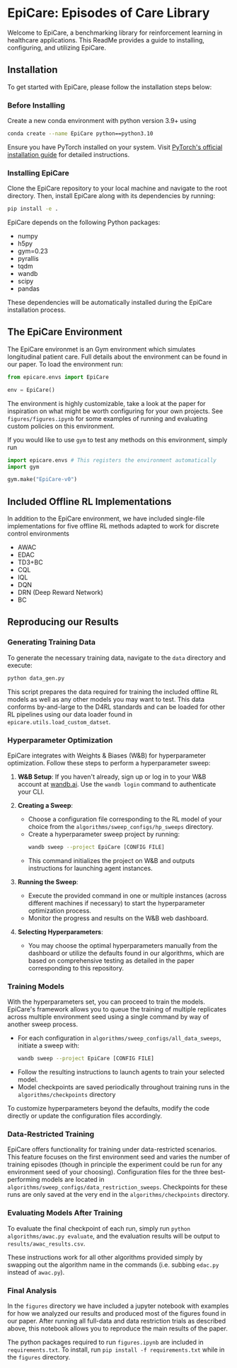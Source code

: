 # EpiCare: Episodes of Care Library

Welcome to EpiCare, a benchmarking library for reinforcement learning in healthcare applications. This ReadMe provides a guide to installing, configuring, and utilizing EpiCare.

## Installation

To get started with EpiCare, please follow the installation steps below:

### Before Installing 

Create a new conda environment with python version 3.9+ using
```bash
conda create --name EpiCare python==python3.10
```

Ensure you have PyTorch installed on your system. Visit [PyTorch's official installation guide](https://pytorch.org/get-started/locally/) for detailed instructions.

### Installing EpiCare

Clone the EpiCare repository to your local machine and navigate to the root directory. Then, install EpiCare along with its dependencies by running:

```bash
pip install -e .
```

EpiCare depends on the following Python packages:

- numpy
- h5py
- gym=0.23
- pyrallis
- tqdm
- wandb
- scipy
- pandas

These dependencies will be automatically installed during the EpiCare installation process.

## The EpiCare Environment

The EpiCare environmet is an Gym environment which simulates longitudinal patient care. Full details about the environment can be found in our paper. To load the environment run:

```python
from epicare.envs import EpiCare

env = EpiCare()
```

The environment is highly customizable, take a look at the paper for inspiration on what might be worth configuring for your own projects. See `figures/figures.ipynb` for some examples of running and evaluating custom policies on this environment.

If you would like to use `gym` to test any methods on this environment, simply run

```python
import epicare.envs # This registers the environment automatically
import gym

gym.make("EpiCare-v0")
```

## Included Offline RL Implementations

In addition to the EpiCare environment, we have included single-file implementations for five offline RL methods adapted to work for discrete control environments

- AWAC
- EDAC
- TD3+BC
- CQL
- IQL
- DQN
- DRN (Deep Reward Network)
- BC

## Reproducing our Results

### Generating Training Data

To generate the necessary training data, navigate to the `data` directory and execute:

```bash
python data_gen.py
```

This script prepares the data required for training the included offline RL models as well as any other models you may want to test. This data conforms by-and-large to the D4RL standards and can be loaded for other RL pipelines using our data loader found in `epicare.utils.load_custom_datset`.

### Hyperparameter Optimization

EpiCare integrates with Weights & Biases (W&B) for hyperparameter optimization. Follow these steps to perform a hyperparameter sweep:

1. **W&B Setup**: If you haven't already, sign up or log in to your W&B account at [wandb.ai](https://wandb.ai). Use the `wandb login` command to authenticate your CLI.
2. **Creating a Sweep**:

   - Choose a configuration file corresponding to the RL model of your choice from the `algorithms/sweep_configs/hp_sweeps` directory.
   - Create a hyperparameter sweep project by running:
     ```bash
     wandb sweep --project EpiCare [CONFIG FILE]
     ```
   - This command initializes the project on W&B and outputs instructions for launching agent instances.

3. **Running the Sweep**:

   - Execute the provided command in one or multiple instances (across different machines if necessary) to start the hyperparameter optimization process.
   - Monitor the progress and results on the W&B web dashboard.

4. **Selecting Hyperparameters**:
   - You may choose the optimal hyperparameters manually from the dashboard or utilize the defaults found in our algorithms, which are based on comprehensive testing as detailed in the paper corresponding to this repository.

### Training Models

With the hyperparameters set, you can proceed to train the models. EpiCare's framework allows you to queue the training of multiple replicates across multiple environment seed using a single command by way of another sweep process.

- For each configuration in `algorithms/sweep_configs/all_data_sweeps`, initiate a sweep with:
  ```bash
  wandb sweep --project EpiCare [CONFIG FILE]
  ```
- Follow the resulting instructions to launch agents to train your selected model.
- Model checkpoints are saved periodically throughout training runs in the `algorithms/checkpoints` directory

To customize hyperparameters beyond the defaults, modify the code directly or update the configuration files accordingly.

### Data-Restricted Training

EpiCare offers functionality for training under data-restricted scenarios. This feature focuses on the first environment seed and varies the number of training episodes (though in principle the experiment could be run for any environment seed of your choosing). Configuration files for the three best-performing models are located in `algorithms/sweep_configs/data_restriction_sweeps`. Checkpoints for these runs are only saved at the very end in the `algorithms/checkpoints` directory.

### Evaluating Models After Training

To evaluate the final checkpoint of each run, simply run `python algorithms/awac.py evaluate`, and the evaluation results will be output to `results/awac_results.csv`.

These instructions work for all other algorithms provided simply by swapping out the algorithm name in the commands (i.e. subbing `edac.py` instead of `awac.py`).

### Final Analysis

In the `figures` directory we have included a jupyter notebook with examples for how we analyzed our results and produced most of the figures found in our paper. After running all full-data and data restriction trials as described above, this notebook allows you to reproduce the main results of the paper.

The python packages required to run `figures.ipynb` are included in `requirements.txt`. To install, run `pip install -f requirements.txt` while in the `figures` directory.
